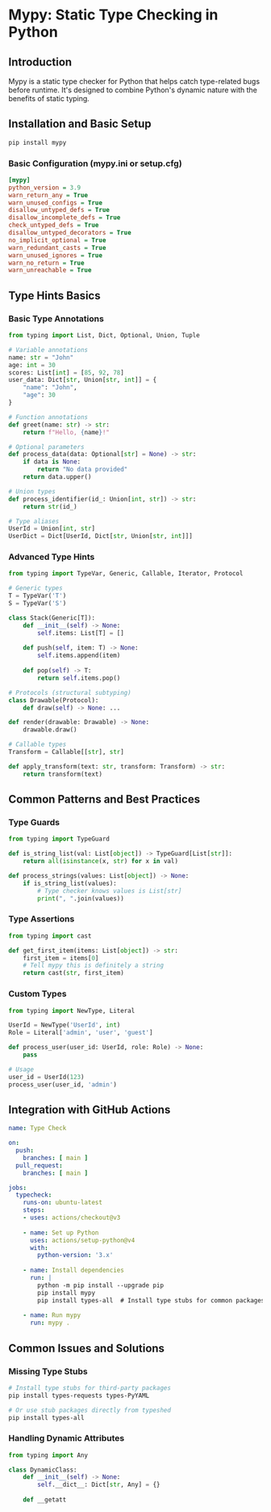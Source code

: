 # Mypy: Static Type Checking in Python

## Introduction

Mypy is a static type checker for Python that helps catch type-related bugs before runtime. It's designed to combine Python's dynamic nature with the benefits of static typing.

## Installation and Basic Setup

```bash
pip install mypy
```

### Basic Configuration (mypy.ini or setup.cfg)
```ini
[mypy]
python_version = 3.9
warn_return_any = True
warn_unused_configs = True
disallow_untyped_defs = True
disallow_incomplete_defs = True
check_untyped_defs = True
disallow_untyped_decorators = True
no_implicit_optional = True
warn_redundant_casts = True
warn_unused_ignores = True
warn_no_return = True
warn_unreachable = True
```

## Type Hints Basics

### Basic Type Annotations
```python
from typing import List, Dict, Optional, Union, Tuple

# Variable annotations
name: str = "John"
age: int = 30
scores: List[int] = [85, 92, 78]
user_data: Dict[str, Union[str, int]] = {
    "name": "John",
    "age": 30
}

# Function annotations
def greet(name: str) -> str:
    return f"Hello, {name}!"

# Optional parameters
def process_data(data: Optional[str] = None) -> str:
    if data is None:
        return "No data provided"
    return data.upper()

# Union types
def process_identifier(id_: Union[int, str]) -> str:
    return str(id_)

# Type aliases
UserId = Union[int, str]
UserDict = Dict[UserId, Dict[str, Union[str, int]]]
```

### Advanced Type Hints

```python
from typing import TypeVar, Generic, Callable, Iterator, Protocol

# Generic types
T = TypeVar('T')
S = TypeVar('S')

class Stack(Generic[T]):
    def __init__(self) -> None:
        self.items: List[T] = []
    
    def push(self, item: T) -> None:
        self.items.append(item)
    
    def pop(self) -> T:
        return self.items.pop()

# Protocols (structural subtyping)
class Drawable(Protocol):
    def draw(self) -> None: ...

def render(drawable: Drawable) -> None:
    drawable.draw()

# Callable types
Transform = Callable[[str], str]

def apply_transform(text: str, transform: Transform) -> str:
    return transform(text)
```

## Common Patterns and Best Practices

### Type Guards
```python
from typing import TypeGuard

def is_string_list(val: List[object]) -> TypeGuard[List[str]]:
    return all(isinstance(x, str) for x in val)

def process_strings(values: List[object]) -> None:
    if is_string_list(values):
        # Type checker knows values is List[str]
        print(", ".join(values))
```

### Type Assertions
```python
from typing import cast

def get_first_item(items: List[object]) -> str:
    first_item = items[0]
    # Tell mypy this is definitely a string
    return cast(str, first_item)
```

### Custom Types
```python
from typing import NewType, Literal

UserId = NewType('UserId', int)
Role = Literal['admin', 'user', 'guest']

def process_user(user_id: UserId, role: Role) -> None:
    pass

# Usage
user_id = UserId(123)
process_user(user_id, 'admin')
```

## Integration with GitHub Actions

```yaml
name: Type Check

on:
  push:
    branches: [ main ]
  pull_request:
    branches: [ main ]

jobs:
  typecheck:
    runs-on: ubuntu-latest
    steps:
    - uses: actions/checkout@v3
    
    - name: Set up Python
      uses: actions/setup-python@v4
      with:
        python-version: '3.x'
    
    - name: Install dependencies
      run: |
        python -m pip install --upgrade pip
        pip install mypy
        pip install types-all  # Install type stubs for common packages
    
    - name: Run mypy
      run: mypy .
```

## Common Issues and Solutions

### Missing Type Stubs
```bash
# Install type stubs for third-party packages
pip install types-requests types-PyYAML

# Or use stub packages directly from typeshed
pip install types-all
```

### Handling Dynamic Attributes
```python
from typing import Any

class DynamicClass:
    def __init__(self) -> None:
        self.__dict__: Dict[str, Any] = {}
    
    def __getatt
